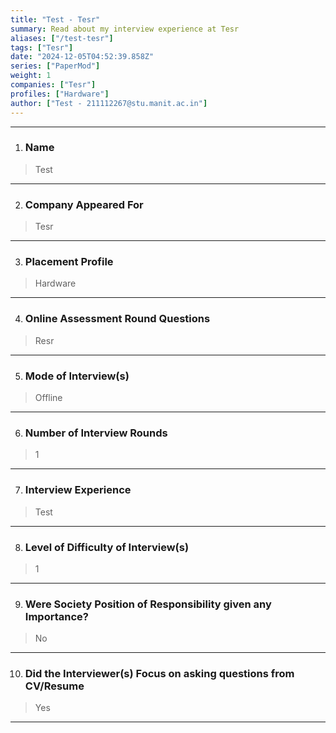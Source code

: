 ```yaml
---
title: "Test - Tesr"
summary: Read about my interview experience at Tesr
aliases: ["/test-tesr"]
tags: ["Tesr"]
date: "2024-12-05T04:52:39.858Z"
series: ["PaperMod"]
weight: 1
companies: ["Tesr"]
profiles: ["Hardware"]
author: ["Test - 211112267@stu.manit.ac.in"]
---
```

---
1. ### Name

> Test

---

2. ### Company Appeared For

> Tesr

---

3. ### Placement Profile

> Hardware

---

4. ### Online Assessment Round Questions

> Resr

---

5. ### Mode of Interview(s)

> Offline

---

6. ### Number of Interview Rounds

> 1

---

7. ### Interview Experience

> Test

---

8. ### Level of Difficulty of Interview(s)

> 1

---

9. ### Were Society Position of Responsibility given any Importance?

> No

---

10. ### Did the Interviewer(s) Focus on asking questions from CV/Resume

> Yes

---

